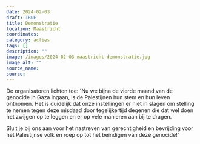 ```yaml
---
date: 2024-02-03
draft: TRUE
title: Demonstratie
location: Maastricht
coordinates: 
category: acties
tags: []
description: ""
image: /images/2024-02-03-maastricht-demonstratie.jpg
image_alt: ""
source_name: 
source: 
---
```

De organisatoren lichten toe: 'Nu we bijna de vierde maand van de genocide in Gaza ingaan, is de Palestijnen hun stem en hun leven ontnomen. Het is duidelijk dat onze instellingen er niet in slagen om stelling te nemen tegen deze misdaad door tegelijkertijd degenen die dat wel doen het zwijgen op te leggen en er op vele manieren aan bij te dragen.

Sluit je bij ons aan voor het nastreven van gerechtigheid en bevrijding voor het Palestijnse volk en roep op tot het beindigen van deze genocide!'
